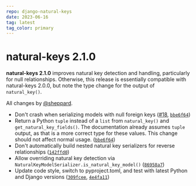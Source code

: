 ```yaml
---
repo: django-natural-keys
date: 2023-06-16
tag: latest
tag_color: primary
---
```


# natural-keys 2.1.0

**natural-keys 2.1.0** improves natural key detection and handling, particularly for null relationships.  Otherwise, this release is essentially compatible with natural-keys 2.0.0, but note the type change for the output of `natural_key()`.

All changes by [@sheppard](https://github.com/sheppard).

 * Don't crash when serializing models with null foreign keys ([#18](https://github.com/wq/django-natural-keys/issues/18), [`bbe6f64`](https://github.com/wq/django-natural-keys/commit/bbe6f64))
 * Return a Python `tuple` instead of a `list` from `natural_key()` and `get_natural_key_fields()`.  The documentation already assumes `tuple` output, as that is a more correct type for these values.  This change should not affect normal usage. ([`bbe6f64`](https://github.com/wq/django-natural-keys/commit/bbe6f64))
 * Don't automatically build nested natural key serializers for reverse relationships ([`142ffd0`](https://github.com/wq/django-natural-keys/commit/142ffd0))
 * Allow overriding natural key detection via `NaturalKeyModelSerializer.is_natural_key_model()` ([`86958a7`](https://github.com/wq/django-natural-keys/commit/86958a7))
 * Update code style, switch to pyproject.toml, and test with latest Python and Django versions ([`309fcee`](https://github.com/wq/django-natural-keys/commit/309fcee), [`4e4fa11`](https://github.com/wq/django-natural-keys/commit/4e4fa11))
